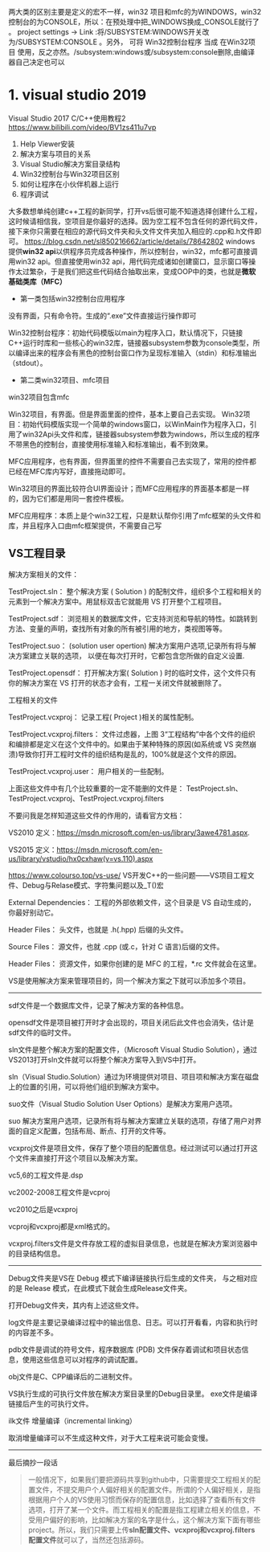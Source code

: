 



两大类的区别主要是定义的宏不一样，win32 项目和mfc的为WINDOWS，win32控制台的为CONSOLE，所以：在预处理中把_WINDOWS换成_CONSOLE就行了 。  project  settings  ->  Link  :将/SUBSYSTEM:WINDOWS开关改为/SUBSYSTEM:CONSOLE  。另外， 可将  Win32控制台程序  当成  在Win32项目  使用，反之亦然。/subsystem:windows或/subsystem:console删除,由编译器自己决定也可以

# 1. visual studio 2019


Visual Studio 2017 C/C++使用教程2 https://www.bilibili.com/video/BV1zs411u7vp 

1. Help Viewer安装
2. 解决方案与项目的关系
3. Visual Studio解决方案目录结构
4. Win32控制台与Win32项目区别
5. 如何让程序在小伙伴机器上运行
6. 程序调试

大多数想单纯创建c++工程的新同学，打开vs后很可能不知道选择创建什么工程，这时候请相信我，空项目是你最好的选择。因为空工程不包含任何的源代码文件，接下来你只需要在相应的源代码文件夹和头文件文件夹加入相应的.cpp和.h文件即可。 https://blog.csdn.net/sl850216662/article/details/78642802 windows提供**win32 api**以供程序员完成各种操作，所以控制台，win32，mfc都可直接调用win32 api。但直接使用win32 api，用代码完成诸如创建窗口，显示窗口等操作太过繁杂，于是我们把这些代码结合抽取出来，变成OOP中的类，也就是**微软基础类库（MFC）**

- 第一类包括win32控制台应用程序

没有界面，只有命令符。生成的“.exe”文件直接运行操作即可

Win32控制台程序：初始代码模版以main为程序入口，默认情况下，只链接C++运行时库和一些核心的win32库，链接器subsystem参数为console类型，所以编译出来的程序会有黑色的控制台窗口作为呈现标准输入（stdin）和标准输出（stdout）。



- 第二类win32项目、mfc项目

win32项目包含mfc



Win32项目，有界面。但是界面里面的控件，基本上要自己去实现。
Win32项目：初始代码模版实现一个简单的windows窗口，以WinMain作为程序入口，引用了win32Api头文件和库，链接器subsystem参数为windows，所以生成的程序不带黑色的控制台，直接使用标准输入和标准输出，看不到效果。


MFC应用程序，也有界面，但界面里的控件不需要自己去实现了，常用的控件都已经在MFC库内写好，直接拖动即可。

Win32项目的界面比较符合UI界面设计；而MFC应用程序的界面基本都是一样的，因为它们都是用同一套控件模板。

MFC应用程序：本质上是个win32工程，只是默认帮你引用了mfc框架的头文件和库，并且程序入口由mfc框架提供，不需要自己写






## VS工程目录
解决方案相关的文件：

TestProject.sln： 整个解决方案 ( Solution ) 的配制文件，组织多个工程和相关的元素到一个解决方案中。用鼠标双击它就能用 VS 打开整个工程项目。

TestProject.sdf： 浏览相关的数据库文件，它支持浏览和导航的特性。如跳转到方法、变量的声明，查找所有对象的所有被引用的地方，类视图等等。

TestProject.suo： (solution user opertion) 解决方案用户选项,记录所有将与解决方案建立关联的选项， 以便在每次打开时，它都包含您所做的自定义设置.

TestProject.opensdf： 打开解决方案( Solution ) 时的临时文件，这个文件只有你的解决方案在 VS 打开的状态才会有，工程一关闭文件就被删除了。

工程相关的文件

TestProject.vcxproj： 记录工程( Project )相关的属性配制。

TestProject.vcxproj.filters： 文件过虑器，上图 3“工程结构”中各个文件的组织和编排都是定义在这个文件中的。如果由于某种特殊的原因(如系统或 VS 突然崩溃)导致你打开工程时文件的组织结构是乱的，100%就是这个文件的原因。

TestProject.vcxproj.user： 用户相关的一些配制。

上面这些文件中有几个比较重要的一定不能删的文件是： TestProject.sln、TestProject.vcxproj、TestProject.vcxproj.filters

不要问我是怎样知道这些文件的作用的，请看官方文档：

 VS2010 定义：https://msdn.microsoft.com/en-us/library/3awe4781.aspx. 
 
VS2015 定义：https://msdn.microsoft.com/en-us/library/vstudio/hx0cxhaw(v=vs.110).aspx

https://www.colourso.top/vs-use/ VS开发C++的一些问题——VS项目工程文件、Debug与Relase模式、字符集问题以及_T()宏








External Dependencies： 工程的外部依赖文件，这个目录是 VS 自动生成的，你最好别动它。

Header Files： 头文件，也就是 .h(.hpp) 后缀的头文件。

Source Files： 源文件，也就 .cpp (或.c，针对 C 语言)后缀的文件。

Header Files： 资源文件，如果你创建的是 MFC 的工程，*.rc 文件就会在这里。


VS是使用解决方案来管理项目的，同一个解决方案之下就可以添加多个项目。

----------------------------------------------




sdf文件是一个数据库文件，记录了解决方案的各种信息。

opensdf文件是项目被打开时才会出现的，项目关闭后此文件也会消失，估计是sdf文件的临时文件。

sln文件是整个解决方案的配置文件，（Microsoft Visual Studio Solution），通过VS2013打开sln文件就可以将整个解决方案导入到VS中打开。



sln（Visual Studio.Solution）通过为环境提供对项目、项目项和解决方案在磁盘上的位置的引用，可以将他们组织到解决方案中。



suo文件（Visual Studio Solution User Options）是解决方案用户选项。

suo 解决方案用户选项，记录所有将与解决方案建立关联的选项，存储了用户对界面的自定义配置，包括布局、断点、打开的文件等。



vcxproj文件是项目文件，保存了整个项目的配置信息。经过测试可以通过打开这个文件来直接打开这个项目以及解决方案。

vc5,6的工程文件是.dsp

vc2002-2008工程文件是vcproj

vc2010之后是vcxproj

vcproj和vcxproj都是xml格式的。

vcxproj.filters文件是文件存放工程的虚拟目录信息，也就是在解决方案浏览器中的目录结构信息。



------------------------------------------------------------------------------

Debug文件夹是VS在 Debug 模式下编译链接执行后生成的文件夹， 与之相对应的是 Release 模式，在此模式下就会生成Release文件夹。




打开Debug文件夹，其内有上述这些文件。

log文件是主要记录编译过程中的输出信息、日志。可以打开看看，内容和执行时的内容差不多。

pdb文件是调试的符号文件，程序数据库 (PDB) 文件保存着调试和项目状态信息，使用这些信息可以对程序的调试配置。

obj文件是C、CPP编译后的二进制文件。

VS执行生成的可执行文件放在解决方案目录里的Debug目录里。
exe文件是编译链接后产生的可执行文件。

ilk文件 增量编译（incremental linking）

取消增量编译可以不生成这种文件，对于大工程来说可能会变慢。





---------------------------------------------------

最后摘抄一段话

>一般情况下，如果我们要把源码共享到github中，只需要提交工程相关的配置文件，不提交用户个人偏好相关的配置文件。所谓的个人偏好相关，是指根据用户个人的VS使用习惯而保存的配置信息，比如选择了查看所有文件选项，打开了某一个文件。而工程相关的配置是指工程建立相关的信息，不受用户偏好的影响，比如解决方案的名字是什么，这个解决方案下面有哪些project。所以，我们只需要上传**sln配置文件、vcxproj和vcxproj.filters配置文件**就可以了，当然还包括源码。